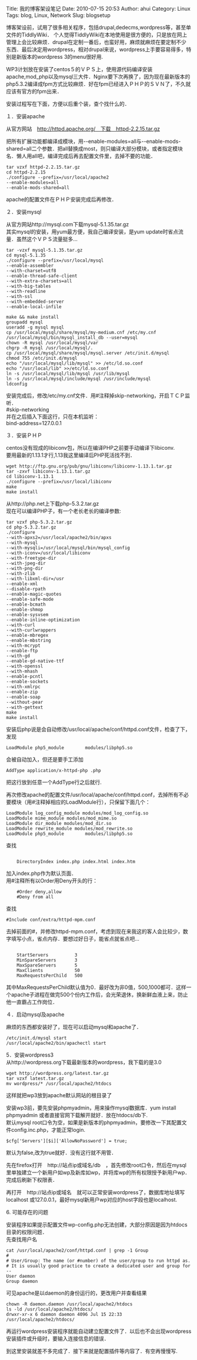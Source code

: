 Title: 我的博客架设笔记
Date: 2010-07-15 20:53
Author: ahui
Category: Linux
Tags: blog, Linux, Network
Slug: blogsetup

博客架设前，试用了很多相关程序，包括drupal,dedecms,wordpress等，甚至单文件的TiddlyWiki．
个人觉得TiddlyWiki在本地使用是很方便的，只是放在网上管理上会比较麻烦．drupal在定制一番后，也蛮好用，麻烦就麻烦在要定制不少东西．最后决定用wordpress，相对drupal来说，wordpress上手要容易得多，特别是新版本的wordpress
3的menu很好用.

WP3计划放在安装了centos５的ＶＰＳ上，使用源代码编译安装apache,mod\_php以及mysql三大件．Nginx要下次再换了，因为现在最新版本的php5.3.2编译成fpm方式比较麻烦．好在fpm已经进入ＰＨＰ的ＳＶＮ了，不久就应该有官方的fpm出来．

安装过程写在下面，方便以后重个装，查个找什么的．

１．安装apache

从官方网站　http://httpd.apache.org/　下载　httpd-2.2.15.tar.gz  

把所有扩展功能都编译成模块，用--enable-modules=all与--enable-mods-shared=all二个参数．把all替换成most，则只编译大部分模块，或者指定模块名．懒人用all吧，编译完成后再去配置文件里，去掉不要的功能．

~~~~ {.brush:shell}
tar vzxf httpd-2.2.15.tar.gz
cd httpd-2.2.15
./configure --prefix=/usr/local/apache2   
--enable-modules=all   
--enable-mods-shared=all
~~~~

apache的配置文件在ＰＨＰ安装完成后再修改．  
<!--more-->  
２．安装mysql

从官方网站http://mysql.com下载mysql-5.1.35.tar.gz  
其实mysql的安装，用yum最方便，我自己编译安装，是yum
update时省点流量．虽然这个ＶＰＳ流量挺多...

~~~~ {.brush:shell}
tar -vzxf mysql-5.1.35.tar.gz
cd mysql-5.1.35
./configure --prefix=/usr/local/mysql   
--enable-assembler   
--with-charset=utf8   
--enable-thread-safe-client   
--with-extra-charsets=all   
--with-big-tables   
--with-readline   
--with-ssl   
--with-embedded-server   
--enable-local-infile

make && make install
groupadd mysql
useradd -g mysql mysql
cp /usr/local/mysql/share/mysql/my-medium.cnf /etc/my.cnf /usr/local/mysql/bin/mysql_install_db --user=mysql
chown -R mysql /usr/local/mysql/var
chgrp -R mysql /usr/local/mysql/.
cp /usr/local/mysql/share/mysql/mysql.server /etc/init.d/mysql
chmod 755 /etc/init.d/mysql
echo "/usr/local/mysql/lib/mysql" >> /etc/ld.so.conf
echo "/usr/local/lib" >>/etc/ld.so.conf
ln -s /usr/local/mysql/lib/mysql /usr/lib/mysql
ln -s /usr/local/mysql/include/mysql /usr/include/mysql
ldconfig
~~~~

安装完成后，修改/etc/my.cnf文件．用\#注释掉skip-networking，开启ＴＣＰ监听．  
\#skip-networking  
并在之后插入下面这行，只在本机监听：  
bind-address=127.0.0.1

３．安装ＰＨＰ

centos没有现成的libiconv包，所以在编译PHP之前要手动编译下libiconv.  
要用最新的1.13.1才行,1.13我这里编译后PHP死活找不到．

~~~~ {.brush:shell}
wget http://ftp.gnu.org/pub/gnu/libiconv/libiconv-1.13.1.tar.gz
tar -zxvf libiconv-1.13.1.tar.gz
cd libiconv-1.13.1
./configure --prefix=/usr/local/libiconv
make
make install
~~~~

从http://php.net上下载php-5.3.2.tar.gz  
现在可以编译PHP子，有一个老长老长的编译参数:

~~~~ {.brush:shell}
tar vzxf php-5.3.2.tar.gz
cd php-5.3.2.tar.gz
./configure   
--with-apxs2=/usr/local/apache2/bin/apxs   
--with-mysql   
--with-mysqli=/usr/local/mysql/bin/mysql_config   
--with-iconv=/usr/local/libiconv   
--with-freetype-dir   
--with-jpeg-dir   
--with-png-dir   
--with-zlib   
--with-libxml-dir=/usr   
--enable-xml   
--disable-rpath    
--enable-magic-quotes   
--enable-safe-mode   
--enable-bcmath   
--enable-shmop   
--enable-sysvsem   
--enable-inline-optimization   
--with-curl   
--with-curlwrappers   
--enable-mbregex   
--enable-mbstring   
--with-mcrypt   
--enable-ftp   
--with-gd   
--enable-gd-native-ttf   
--with-openssl   
--with-mhash   
--enable-pcntl   
--enable-sockets   
--with-xmlrpc   
--enable-zip   
--enable-soap   
--without-pear   
--with-gettext
make
make install
~~~~

安装后php说是会自动修改/usr/local/apache/conf/httpd.conf文件，检查了下，发现

~~~~ {.brush:plain}
LoadModule php5_module        modules/libphp5.so
~~~~

会被自动加入，但还是要手工添加

~~~~ {.brush:plain}
AddType application/x-httpd-php .php
~~~~

把这行放到任意一个AddType行之后就行.

再次修改apache的配置文件/usr/local/apache/conf/httpd.conf，去掉所有不必要模块（用\#注释掉相应的LoadModule行），只保留下面几个：

~~~~ {.brush:plain}
LoadModule log_config_module modules/mod_log_config.so
LoadModule mime_module modules/mod_mime.so
LoadModule dir_module modules/mod_dir.so
LoadModule rewrite_module modules/mod_rewrite.so
LoadModule php5_module        modules/libphp5.so
~~~~

查找

~~~~ {.brush:plain}

    DirectoryIndex index.php index.html index.htm
~~~~

加入index.php作为默认页面．  
用\#注释所有以Order用Deny开头的行：

~~~~ {.brush:plain}
    #Order deny,allow
    #Deny from all
~~~~

查找

~~~~ {.brush:plain}
#Include conf/extra/httpd-mpm.conf
~~~~

去掉前面的\#，并修改httpd-mpm.conf，考虑到现在来我这的客人会比较少，数字填写小点，省点内存．要想过好日子，能省点就省点吧...

~~~~ {.brush:plain}

    StartServers          3
    MinSpareServers       3
    MaxSpareServers       5
    MaxClients            50
    MaxRequestsPerChild   500
~~~~

其中MaxRequestsPerChild默认值为0．最好改为非0值，500,1000都可．这样一个apache子进程在做完500个份内工作后，会光荣退休，换新鲜血液上来，防止他一直霸占工作岗位．

４．启动mysql及apache

麻烦的东西都安装好了，现在可以启动mysql和apache了．

~~~~ {.brush:shell}
/etc/init.d/mysql start
/usr/local/apache2/bin/apachectl start
~~~~

5．安装wordpress3  
从http://wordpress.org下载最新版本的wordpress，我下载的是3.0

~~~~ {.brush:shell}
wget http://wordpress.org/latest.tar.gz
tar vzxf latest.tar.gz
mv wordpress/* /usr/local/apache2/htdocs
~~~~

这样就把wp3放到apache默认网站的根目录了

安装wp3前，要先安装phpmyadmin，用来操作mysql数据库．yum install phpmyadmin
或者直接官网下载解开就好．放在htdocs/db下.  
默认mysql
root口令为空，如果是新版本的phpmyadmin，要修改一下其配置文件config.inc.php，才能正常login.

~~~~ {.brush:plain}
$cfg['Servers'][$i]['AllowNoPassword'] = true;
~~~~

默认为false,改为true就好．没有这行就不用管．

先在firefox打开　http://站点ip或域名/db　，首先修改root口令，然后在mysql里单独建立一个新用户如wp及新库如wp，并将库wp的所有权限授予新用户wp．完成后刷新下权限表．

再打开　http://站点ip或域名　就可以正常安装wordpress了，数据库地址填写localhost
或127.0.0.1，最好mysql新用户wp对应的host字段也是localhost.

​6. 可能存在的问题  

安装程序如果提示配置文件wp-config.php无法创建，大部分原因是因为htdocs目录的权限问题．  
先查找用户名

~~~~ {.brush:plain}
cat /usr/local/apache2/conf/httpd.conf | grep -1 Group
#
# User/Group: The name (or #number) of the user/group to run httpd as.
# It is usually good practice to create a dedicated user and group for
--
User daemon
Group daemon
~~~~

可见apache是以daemon的身份运行的，更改用户并查看结果

~~~~ {.brush:plain}
chown -R daemon.daemon /usr/local/apache2/htdocs
ls -ld /usr/local/apache2/htdocs/
drwxr-xr-x 6 daemon daemon 4096 Jul 15 22:33 /usr/local/apache2/htdocs/
~~~~

再运行wordpress安装程序就能自动建立配置文件了．以后也不会出现wordpress安装插件或升级时，要输入连接信息的错误．

到这里安装就差不多完成了．接下来就是配置插件等内容了．有空再慢慢写.
